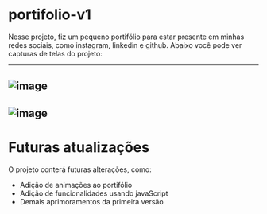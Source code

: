 # portifolio-v1

Nesse projeto, fiz um pequeno portifólio para estar presente em minhas redes sociais, como instagram, linkedin e github. Abaixo você pode ver capturas de telas do projeto:

---
![image](https://github.com/user-attachments/assets/4ceae573-1344-4029-aeb0-27d5802cbeae)
---
![image](https://github.com/user-attachments/assets/be96e596-20e9-4576-993c-c64119e2d242)
---

# Futuras atualizações

O projeto conterá futuras alterações, como:
- Adição de animações ao portifólio
- Adição de funcionalidades usando javaScript
- Demais aprimoramentos da primeira versão
